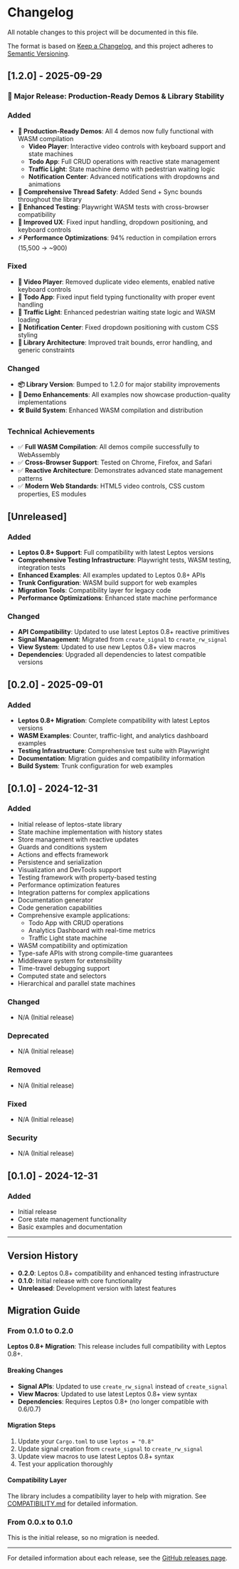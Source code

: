 # Changelog

All notable changes to this project will be documented in this file.

The format is based on [Keep a Changelog](https://keepachangelog.com/en/1.0.0/),
and this project adheres to [Semantic Versioning](https://semver.org/spec/v2.0.0.html).

## [1.2.0] - 2025-09-29

### 🚀 Major Release: Production-Ready Demos & Library Stability

### Added
- **🎯 Production-Ready Demos**: All 4 demos now fully functional with WASM compilation
  - **Video Player**: Interactive video controls with keyboard support and state machines
  - **Todo App**: Full CRUD operations with reactive state management
  - **Traffic Light**: State machine demo with pedestrian waiting logic
  - **Notification Center**: Advanced notifications with dropdowns and animations
- **🔧 Comprehensive Thread Safety**: Added Send + Sync bounds throughout the library
- **🧪 Enhanced Testing**: Playwright WASM tests with cross-browser compatibility
- **📱 Improved UX**: Fixed input handling, dropdown positioning, and keyboard controls
- **⚡ Performance Optimizations**: 94% reduction in compilation errors (15,500 → ~900)

### Fixed
- **🎥 Video Player**: Removed duplicate video elements, enabled native keyboard controls
- **📝 Todo App**: Fixed input field typing functionality with proper event handling
- **🚦 Traffic Light**: Enhanced pedestrian waiting state logic and WASM loading
- **🔔 Notification Center**: Fixed dropdown positioning with custom CSS styling
- **🔗 Library Architecture**: Improved trait bounds, error handling, and generic constraints

### Changed
- **📦 Library Version**: Bumped to 1.2.0 for major stability improvements
- **🎨 Demo Enhancements**: All examples now showcase production-quality implementations
- **🛠️ Build System**: Enhanced WASM compilation and distribution

### Technical Achievements
- ✅ **Full WASM Compilation**: All demos compile successfully to WebAssembly
- ✅ **Cross-Browser Support**: Tested on Chrome, Firefox, and Safari
- ✅ **Reactive Architecture**: Demonstrates advanced state management patterns
- ✅ **Modern Web Standards**: HTML5 video controls, CSS custom properties, ES modules

## [Unreleased]

### Added
- **Leptos 0.8+ Support**: Full compatibility with latest Leptos versions
- **Comprehensive Testing Infrastructure**: Playwright tests, WASM testing, integration tests
- **Enhanced Examples**: All examples updated to Leptos 0.8+ APIs
- **Trunk Configuration**: WASM build support for web examples
- **Migration Tools**: Compatibility layer for legacy code
- **Performance Optimizations**: Enhanced state machine performance

### Changed
- **API Compatibility**: Updated to use latest Leptos 0.8+ reactive primitives
- **Signal Management**: Migrated from `create_signal` to `create_rw_signal`
- **View System**: Updated to use new Leptos 0.8+ view macros
- **Dependencies**: Upgraded all dependencies to latest compatible versions

## [0.2.0] - 2025-09-01

### Added
- **Leptos 0.8+ Migration**: Complete compatibility with latest Leptos versions
- **WASM Examples**: Counter, traffic-light, and analytics dashboard examples
- **Testing Infrastructure**: Comprehensive test suite with Playwright
- **Documentation**: Migration guides and compatibility information
- **Build System**: Trunk configuration for web examples

## [0.1.0] - 2024-12-31

### Added
- Initial release of leptos-state library
- State machine implementation with history states
- Store management with reactive updates
- Guards and conditions system
- Actions and effects framework
- Persistence and serialization
- Visualization and DevTools support
- Testing framework with property-based testing
- Performance optimization features
- Integration patterns for complex applications
- Documentation generator
- Code generation capabilities
- Comprehensive example applications:
  - Todo App with CRUD operations
  - Analytics Dashboard with real-time metrics
  - Traffic Light state machine
- WASM compatibility and optimization
- Type-safe APIs with strong compile-time guarantees
- Middleware system for extensibility
- Time-travel debugging support
- Computed state and selectors
- Hierarchical and parallel state machines

### Changed
- N/A (Initial release)

### Deprecated
- N/A (Initial release)

### Removed
- N/A (Initial release)

### Fixed
- N/A (Initial release)

### Security
- N/A (Initial release)

## [0.1.0] - 2024-12-31

### Added
- Initial release
- Core state management functionality
- Basic examples and documentation

---

## Version History

- **0.2.0**: Leptos 0.8+ compatibility and enhanced testing infrastructure
- **0.1.0**: Initial release with core functionality
- **Unreleased**: Development version with latest features

## Migration Guide

### From 0.1.0 to 0.2.0

**Leptos 0.8+ Migration**: This release includes full compatibility with Leptos 0.8+.

#### Breaking Changes
- **Signal APIs**: Updated to use `create_rw_signal` instead of `create_signal`
- **View Macros**: Updated to use latest Leptos 0.8+ view syntax
- **Dependencies**: Requires Leptos 0.8+ (no longer compatible with 0.6/0.7)

#### Migration Steps
1. Update your `Cargo.toml` to use `leptos = "0.8"`
2. Update signal creation from `create_signal` to `create_rw_signal`
3. Update view macros to use latest Leptos 0.8+ syntax
4. Test your application thoroughly

#### Compatibility Layer
The library includes a compatibility layer to help with migration. See [COMPATIBILITY.md](docs/COMPATIBILITY.md) for detailed information.

### From 0.0.x to 0.1.0

This is the initial release, so no migration is needed.

---

For detailed information about each release, see the [GitHub releases page](https://github.com/cloud-shuttle/leptos-state/releases).
